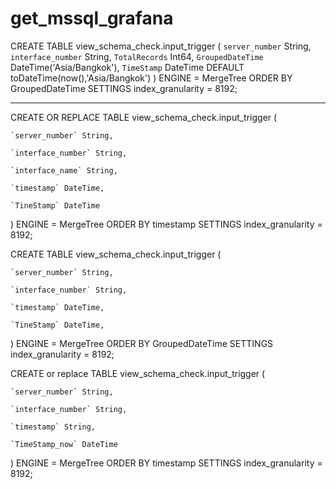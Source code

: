 # get_mssql_grafana

CREATE TABLE view_schema_check.input_trigger
(
`server_number` String,
`interface_number` String,
`TotalRecords` Int64,
`GroupedDateTime` DateTime('Asia/Bangkok'),
`TimeStamp` DateTime DEFAULT toDateTime(now(),'Asia/Bangkok')
)
ENGINE = MergeTree
ORDER BY GroupedDateTime
SETTINGS index_granularity = 8192;

---

CREATE OR REPLACE TABLE view_schema_check.input_trigger
(

    `server_number` String,

    `interface_number` String,

    `interface_name` String,

    `timestamp` DateTime,

    `TineStamp` DateTime

)
ENGINE = MergeTree
ORDER BY timestamp
SETTINGS index_granularity = 8192;

CREATE TABLE view_schema_check.input_trigger
(

    `server_number` String,

    `interface_number` String,

    `timestamp` DateTime,

    `TineStamp` DateTime,

)
ENGINE = MergeTree
ORDER BY GroupedDateTime
SETTINGS index_granularity = 8192;

CREATE or replace TABLE view_schema_check.input_trigger
(

    `server_number` String,

    `interface_number` String,

    `timestamp` String,

    `TimeStamp_now` DateTime

)
ENGINE = MergeTree
ORDER BY timestamp
SETTINGS index_granularity = 8192;
